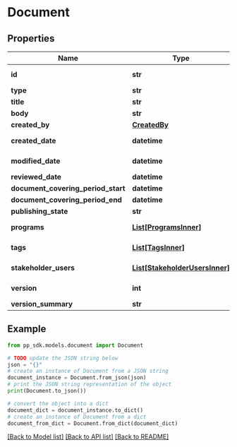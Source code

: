 # Document


## Properties

Name | Type | Description | Notes
------------ | ------------- | ------------- | -------------
**id** | **str** |  | [optional] [readonly] 
**type** | **str** |  | [optional] 
**title** | **str** |  | 
**body** | **str** |  | [optional] 
**created_by** | [**CreatedBy**](CreatedBy.md) |  | [optional] 
**created_date** | **datetime** |  | [optional] [readonly] 
**modified_date** | **datetime** |  | [optional] [readonly] 
**reviewed_date** | **datetime** |  | [optional] 
**document_covering_period_start** | **datetime** |  | [optional] 
**document_covering_period_end** | **datetime** |  | [optional] 
**publishing_state** | **str** |  | [optional] 
**programs** | [**List[ProgramsInner]**](ProgramsInner.md) |  | [optional] [readonly] 
**tags** | [**List[TagsInner]**](TagsInner.md) |  | [optional] [readonly] 
**stakeholder_users** | [**List[StakeholderUsersInner]**](StakeholderUsersInner.md) |  | [optional] [readonly] 
**version** | **int** |  | [optional] [readonly] 
**version_summary** | **str** |  | [optional] 

## Example

```python
from pp_sdk.models.document import Document

# TODO update the JSON string below
json = "{}"
# create an instance of Document from a JSON string
document_instance = Document.from_json(json)
# print the JSON string representation of the object
print(Document.to_json())

# convert the object into a dict
document_dict = document_instance.to_dict()
# create an instance of Document from a dict
document_from_dict = Document.from_dict(document_dict)
```
[[Back to Model list]](../README.md#documentation-for-models) [[Back to API list]](../README.md#documentation-for-api-endpoints) [[Back to README]](../README.md)


